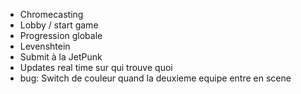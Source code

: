 - Chromecasting
- Lobby / start game
- Progression globale
- Levenshtein
- Submit à la JetPunk
- Updates real time sur qui trouve quoi
- bug: Switch de couleur quand la deuxieme equipe entre en scene
